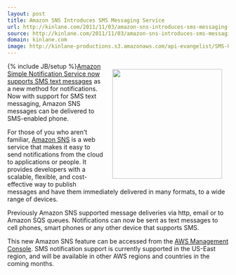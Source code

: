 ```yaml
---
layout: post
title: Amazon SNS Introduces SMS Messaging Service
url: http://kinlane.com/2011/11/03/amazon-sns-introduces-sms-messaging-service/
source: http://kinlane.com/2011/11/03/amazon-sns-introduces-sms-messaging-service/
domain: kinlane.com
image: http://kinlane-productions.s3.amazonaws.com/api-evangelist/SMS-Updates.gif
---
```

{% include JB/setup %}<img style="padding: 15px;" src="http://kinlane-productions.s3.amazonaws.com/api-evangelist/SMS-Updates.gif" alt="" width="250" align="right" /><a title="amazon Simple Notification Service now supports SMS text messages" href="http://aws.amazon.com/sns/">Amazon Simple Notification Service now supports SMS text messages</a> as a new method for notifications. Now with support for SMS text messaging, Amazon SNS messages can be delivered to SMS-enabled phone.<p></p>
For those of you who aren't familiar, <a title="Amazon SNS" href="http://aws.amazon.com/sns/">Amazon SNS</a> is a web service that makes it easy to send notifications from the cloud to applications or people. It provides developers with a scalable, flexible, and cost-effective way to publish messages and have them immediately delivered in many formats, to a wide range of devices.<p></p>
Previously Amazon SNS supported message deliveries via http, email or to Amazon SQS queues. Notifications can now be sent as text messages to cell phones, smart phones or any other device that supports SMS.<p></p>
This new Amazon SNS feature can be accessed from the <a title="AWS Management Console" href="http://console.aws.amazon.com">AWS Management Console</a>. SMS notification support is currently supported in the US-East region, and will be available in other AWS regions and countries in the coming months.